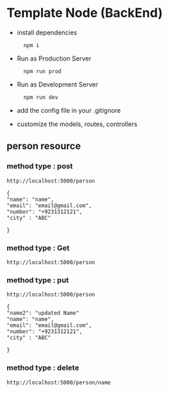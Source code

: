 # Template Node (BackEnd)

- install dependencies

        npm i

- Run as Production Server

        npm run prod

- Run as Development Server

        npm run dev

- add the config file in your .gitignore
- customize the models, routes, controllers

## person resource

### method type : post

    http://localhost:5000/person

    {
    "name": "name",
    "email": "email@gmail.com",
    "number": "+9231312121",
    "city" : "ABC"

    }

### method type : Get

    http://localhost:5000/person

### method type : put

    http://localhost:5000/person

    {
    "name2": "updated Name"
    "name": "name",
    "email": "email@gmail.com",
    "number": "+9231312121",
    "city" : "ABC"

    }

### method type : delete

    http://localhost:5000/person/name
